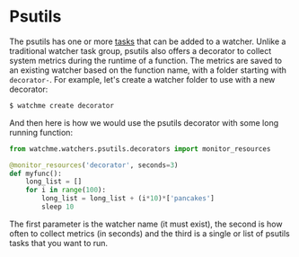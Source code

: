 # Psutils

The psutils has one or more [tasks](tasks.py) that can be added to a watcher.
Unlike a traditional watcher task group, psutils also offers a decorator
to collect system metrics during the runtime of a function. The metrics
are saved to an existing watcher based on the function name, with
a folder starting with `decorator-`. For example, let's create a watcher
folder to use with a new decorator:

```bash
$ watchme create decorator
```

And then here is how we would use the psutils decorator with some long running
function:

```python
from watchme.watchers.psutils.decorators import monitor_resources

@monitor_resources('decorator', seconds=3)
def myfunc():
    long_list = []
    for i in range(100):
        long_list = long_list + (i*10)*['pancakes']
        sleep 10
```

The first parameter is the watcher name (it must exist), the second is
how often to collect metrics (in seconds) and the third is a single or list
of psutils tasks that you want to run.
